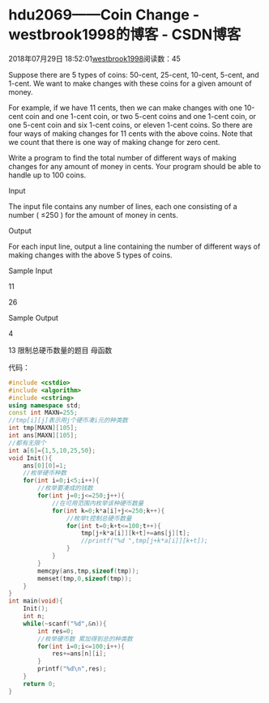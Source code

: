 # hdu2069——Coin Change - westbrook1998的博客 - CSDN博客





2018年07月29日 18:52:01[westbrook1998](https://me.csdn.net/westbrook1998)阅读数：45








> 
Suppose there are 5 types of coins: 50-cent, 25-cent, 10-cent, 5-cent, and 1-cent. We want to make changes with these coins for a given amount of money.  

  For example, if we have 11 cents, then we can make changes with one 10-cent coin and one 1-cent coin, or two 5-cent coins and one 1-cent coin, or one 5-cent coin and six 1-cent coins, or eleven 1-cent coins. So there are four ways of making changes for 11 cents with the above coins. Note that we count that there is one way of making change for zero cent.  

  Write a program to find the total number of different ways of making changes for any amount of money in cents. Your program should be able to handle up to 100 coins.  

  Input 

  The input file contains any number of lines, each one consisting of a number ( ≤250 ) for the amount of money in cents. 

  Output 

  For each input line, output a line containing the number of different ways of making changes with the above 5 types of coins. 

  Sample Input 

  11 

  26 

  Sample Output 

  4 

  13
限制总硬币数量的题目 母函数

代码：

```cpp
#include <cstdio>
#include <algorithm>
#include <cstring>
using namespace std;
const int MAXN=255;
//tmp[i][j]表示用j个硬币凑i元的种类数
int tmp[MAXN][105];
int ans[MAXN][105];
//都有无限个
int a[6]={1,5,10,25,50};
void Init(){
    ans[0][0]=1;
    //枚举硬币种数
    for(int i=0;i<5;i++){
        //枚举要凑成的钱数
        for(int j=0;j<=250;j++){
            //在可用范围内枚举该种硬币数量
            for(int k=0;k*a[i]+j<=250;k++){
                //枚举t控制总硬币数量
                for(int t=0;k+t<=100;t++){
                    tmp[j+k*a[i]][k+t]+=ans[j][t];
                    //printf("%d ",tmp[j+k*a[i]][k+t]);
                }
            }
        }
        memcpy(ans,tmp,sizeof(tmp));
        memset(tmp,0,sizeof(tmp));
    }
}
int main(void){
    Init();
    int n;
    while(~scanf("%d",&n)){
        int res=0;
        //枚举硬币数 累加得到总的种类数
        for(int i=0;i<=100;i++){
            res+=ans[n][i];
        }
        printf("%d\n",res);
    }
    return 0;
}
```





